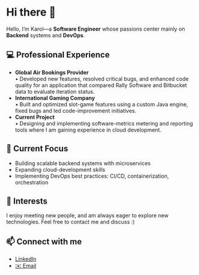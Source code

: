 # Hi there 👋

Hello, I’m Karol—a **Software Engineer** whose passions center mainly on **Backend** systems and **DevOps**.

## 💻 Professional Experience
- **Global Air Bookings Provider**  
  • Developed new features, resolved critical bugs, and enhanced code quality for an application that compared Rally Software and Bitbucket data to evaluate iteration status. 
- **International Gaming Company**  
  • Built and optimized slot-game features using a custom Java engine, fixed bugs and led code-improvement initiatives.
- **Current Project**  
  • Designing and implementing software-metrics metering and reporting tools where I am gaining experience in cloud development.

## 🎯 Current Focus
- Building scalable backend systems with microservices  
- Expanding cloud-development skills  
- Implementing DevOps best practices: CI/CD, containerization, orchestration

## 🚀 Interests
I enjoy meeting new people, and am always eager to explore new technologies. Feel free to contact me and discuss :)

## 📫 Connect with me
- [LinkedIn](http://linkedin.com/in/karolmatoga/)  
- [✉️ Email](mailto:kmat962@gmail.com)
